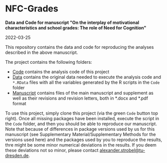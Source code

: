 # NFC-Grades

**Data and Code for manuscript "On the interplay of motivational characteristics and school grades: The role of Need for Cognition"**

2022-03-25

This repository contains the data and code for reproducing the analyses described in the above manuscript. 

The project contains the following folders:

- [Code](Code) contains the analysis code of this project
- [Data](Data) contains the original data needed to execute the analysis code and `*.RData` files with all the variables generated by the R scripts in the `Code` folder
- [Manuscript](Manuscript) contains files of the main manuscript and supplement as well as their revisions and revision letters, both in *.docx and *.pdf format

To use this project, simply clone this project (via the green `Code` button top right). Once all missing packages have been installed, execute the script in the `Code` folder, and then you should be able to reproduce our manuscript. Note that because of differences in package versions used by us for this manuscript (see Supplementary Material/Supplementary Methods for the versions used here) and the packages used by you to reproduce the results, thre might be some minor numerical deviations in the results. If you deem these deviations not so minor, please contact [alexander.strobel@tu-dresden.de](alexander.strobel@tu-dresden.de).
